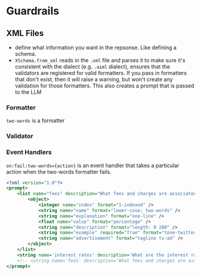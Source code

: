 # Guardrails



## XML Files

- define what information you want in the repsonse. Like defining a schema.
- `XSchema.from_xml` reads in the `.xml` file and parses it to make sure it's consistent with the dialect (e.g. `.aiml` dialect), ensures that the validators are registered for valid formatters. If you pass in formatters that don't exist, then it will raise a warning, but won't create any validation for those formatters. This also creates a prompt that is passed to the LLM

### Formatter
`two-words` is a formatter

### Validator


### Event Handlers
`on:fail:two-words={action}` is an event handler that takes a particular action when the two-words formatter fails.


```xml
<?xml version="1.0"?>
<prompt>
    <list name="fees" description="What fees and charges are associated with my account?">
        <object>
            <integer name="index" format="1-indexed" />
            <string name="name" format="lower-case; two-words" />
            <string name="explanation" format="one-line" />
            <float name="value" format="percentage" />
            <string name="description" format="length: 0 200" />
            <string name="example" required="True" format="tone-twitter explain-high-quality" />
            <string name="advertisement" format="tagline tv-ad" />
        </object>
    </list>
    <string name='interest_rates' description='What are the interest rates offered by the bank on savings and checking accounts, loans, and credit products?'/>
    <!-- <string name='fees' description='What fees and charges are associated with my account?' format="max-len: 5; explain-like-im-five; valid-choices: {[0,5,10]}"/> -->
</prompt>
```